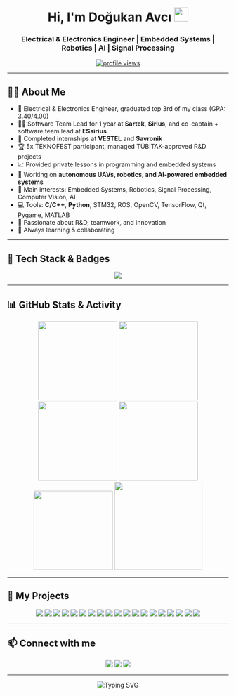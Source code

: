 <h1 align="center">Hi, I'm Doğukan Avcı <img src="https://media.giphy.com/media/hvRJCLFzcasrR4ia7z/giphy.gif" width="32"></h1>
<h3 align="center">Electrical & Electronics Engineer | Embedded Systems | Robotics | AI | Signal Processing</h3>

<p align="center">
  <a href="https://github.com/AvciDogukan">
    <img src="https://komarev.com/ghpvc/?username=AvciDogukan&color=blueviolet" alt="profile views" />
  </a>
</p>

---

## 🧑‍💻 About Me

- 🦾 Electrical & Electronics Engineer, graduated top 3rd of my class (GPA: 3.40/4.00)
- 👨‍💻 Software Team Lead for 1 year at **Sartek**, **Sirius**, and co-captain + software team lead at **ESsirius**
- 🏢 Completed internships at **VESTEL** and **Savronik**
- 🏆 5x TEKNOFEST participant, managed TÜBİTAK-approved R&D projects
- 📈 Provided private lessons in programming and embedded systems
- 🔭 Working on **autonomous UAVs, robotics, and AI-powered embedded systems**
- 🤖 Main interests: Embedded Systems, Robotics, Signal Processing, Computer Vision, AI
- 💻 Tools: **C/C++**, **Python**, STM32, ROS, OpenCV, TensorFlow, Qt, Pygame, MATLAB
- 🚀 Passionate about R&D, teamwork, and innovation
- 🏅 Always learning & collaborating

---

## 🏅 Tech Stack & Badges

<p align="center">
  <img src="https://skillicons.dev/icons?i=python,cpp,c,qt,raspberrypi,stm32,arduino,opencv,tensorflow,git,linux,ros,matlab,js,html,css,vscode,github" />
</p>

---

## 📊 GitHub Stats & Activity

<p align="center">
  <img src="https://github-readme-stats.vercel.app/api?username=AvciDogukan&show_icons=true&theme=radical&hide_border=true&count_private=true" height="180"/>
  <img src="https://github-readme-streak-stats.herokuapp.com?user=AvciDogukan&theme=radical&hide_border=true" height="180"/>
  <img src="https://github-profile-summary-cards.vercel.app/api/cards/profile-details?username=AvciDogukan&theme=radical" height="180"/>
  <img src="https://github-profile-summary-cards.vercel.app/api/cards/repos-per-language?username=AvciDogukan&theme=radical" height="180"/>
  <img src="https://github-profile-summary-cards.vercel.app/api/cards/most-commit-language?username=AvciDogukan&theme=radical" height="180"/>
  <img src="https://github-readme-activity-graph.vercel.app/graph?username=AvciDogukan&theme=radical" height="200"/>
</p>

---

## 🚩 My Projects

<p align="center">
  <a href="https://github.com/AvciDogukan/AgriEdge-Robot-Control-Panel">
    <img src="https://github-readme-stats.vercel.app/api/pin/?username=AvciDogukan&repo=AgriEdge-Robot-Control-Panel&theme=radical" />
  </a>
  <a href="https://github.com/AvciDogukan/Real-Time-Image-Processor-PyQt5">
    <img src="https://github-readme-stats.vercel.app/api/pin/?username=AvciDogukan&repo=Real-Time-Image-Processor-PyQt5&theme=radical" />
  </a>
  <a href="https://github.com/AvciDogukan/game-engine">
    <img src="https://github-readme-stats.vercel.app/api/pin/?username=AvciDogukan&repo=game-engine&theme=radical" />
  </a>
  <a href="https://github.com/AvciDogukan/UAV-flight-control-system">
    <img src="https://github-readme-stats.vercel.app/api/pin/?username=AvciDogukan&repo=UAV-flight-control-system&theme=radical" />
  </a>
  <a href="https://github.com/AvciDogukan/AGRIEDGE-PathPlanner">
    <img src="https://github-readme-stats.vercel.app/api/pin/?username=AvciDogukan&repo=AGRIEDGE-PathPlanner&theme=radical" />
  </a>
  <a href="https://github.com/AvciDogukan/SemiconductorCalculator">
    <img src="https://github-readme-stats.vercel.app/api/pin/?username=AvciDogukan&repo=SemiconductorCalculator&theme=radical" />
  </a>
  <a href="https://github.com/AvciDogukan/Circular-Logging">
    <img src="https://github-readme-stats.vercel.app/api/pin/?username=AvciDogukan&repo=Circular-Logging&theme=radical" />
  </a>
  <a href="https://github.com/AvciDogukan/RobotDreams_Odev2">
    <img src="https://github-readme-stats.vercel.app/api/pin/?username=AvciDogukan&repo=RobotDreams_Odev2&theme=radical" />
  </a>
  <a href="https://github.com/AvciDogukan/Sartek-SIHA-2024">
    <img src="https://github-readme-stats.vercel.app/api/pin/?username=AvciDogukan&repo=Sartek-SIHA-2024&theme=radical" />
  </a>
  <a href="https://github.com/AvciDogukan/Color-Sensing-Device">
    <img src="https://github-readme-stats.vercel.app/api/pin/?username=AvciDogukan&repo=Color-Sensing-Device&theme=radical" />
  </a>
  <a href="https://github.com/AvciDogukan/QRdetection-">
    <img src="https://github-readme-stats.vercel.app/api/pin/?username=AvciDogukan&repo=QRdetection-&theme=radical" />
  </a>
  <a href="https://github.com/AvciDogukan/RobotDreamsHomeWork1">
    <img src="https://github-readme-stats.vercel.app/api/pin/?username=AvciDogukan&repo=RobotDreamsHomeWork1&theme=radical" />
  </a>
  <a href="https://github.com/AvciDogukan/Lol-Auto-Champ-Selector">
    <img src="https://github-readme-stats.vercel.app/api/pin/?username=AvciDogukan&repo=Lol-Auto-Champ-Selector&theme=radical" />
  </a>
  <a href="https://github.com/AvciDogukan/Space-Shooter-v1">
    <img src="https://github-readme-stats.vercel.app/api/pin/?username=AvciDogukan&repo=Space-Shooter-v1&theme=radical" />
  </a>
  <a href="https://github.com/AvciDogukan/RPG-Project-udemy-">
    <img src="https://github-readme-stats.vercel.app/api/pin/?username=AvciDogukan&repo=RPG-Project-udemy-&theme=radical" />
  </a>
  <a href="https://github.com/AvciDogukan/TicTacToe">
    <img src="https://github-readme-stats.vercel.app/api/pin/?username=AvciDogukan&repo=TicTacToe&theme=radical" />
  </a>
  <a href="https://github.com/AvciDogukan/Hangman_C">
    <img src="https://github-readme-stats.vercel.app/api/pin/?username=AvciDogukan&repo=Hangman_C&theme=radical" />
  </a>
  <a href="https://github.com/AvciDogukan/hstshijackcaplet">
    <img src="https://github-readme-stats.vercel.app/api/pin/?username=AvciDogukan&repo=hstshijackcaplet&theme=radical" />
  </a>
  <a href="https://github.com/AvciDogukan/turkce-wordlist">
    <img src="https://github-readme-stats.vercel.app/api/pin/?username=AvciDogukan&repo=turkce-wordlist&theme=radical" />
  </a>
</p>

---

## 📫 Connect with me

<p align="center">
  <a href="mailto:hulavci121@gmail.com"><img src="https://img.shields.io/badge/-Email-d14836?style=flat&logo=Gmail&logoColor=white"/></a>
  <a href="https://linkedin.com/in/doğukanavcı-119541229"><img src="https://img.shields.io/badge/-LinkedIn-blue?style=flat&logo=Linkedin&logoColor=white"/></a>
  <a href="https://github.com/AvciDogukan"><img src="https://img.shields.io/badge/-GitHub-181717?style=flat&logo=github&logoColor=white"/></a>
</p>

---

<p align="center">
  <img src="https://readme-typing-svg.demolab.com?font=Fira+Code&size=24&pause=1000&color=8E2DE2&center=true&vCenter=true&multiline=true&width=750&lines=Always+learning+%E2%9C%8C%EF%B8%8F;Engineering+for+the+future+%F0%9F%9A%80;Let's+build+something+awesome!+%F0%9F%A4%96" alt="Typing SVG" />
</p>
